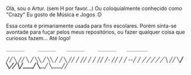Olá, sou o Artur. (sem H por favor...)
Ou coloquialmente conhecido como "Crazy"
Eu gosto de Música e Jogos :D

Essa conta é primariamente usada para fins escolares.
Porém sinta-se avontade para fuçar pelos meus repositórios, ou fazer qualquer coisa que curiosos fazem...
Até logo!

    _______     _______    _______     _______    ________ 
  ╱╱       ╲  ╱╱       ╲  ╱       ╲╲  ╱       ╲╲ ╱    ╱   ╲
 ╱╱        ╱ ╱╱        ╱ ╱        ╱╱ ╱-        ╱╱         ╱
╱       --╱ ╱        _╱ ╱         ╱ ╱        _╱ ╲__     ╱╱ 
╲________╱  ╲____╱___╱  ╲___╱____╱  ╲________╱    ╲____╱╱  
